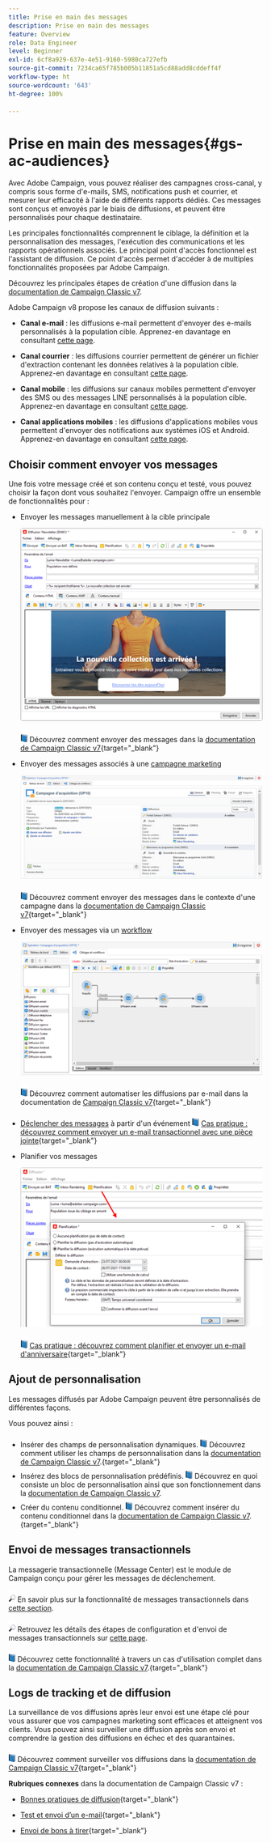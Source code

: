 ```yaml
---
title: Prise en main des messages
description: Prise en main des messages
feature: Overview
role: Data Engineer
level: Beginner
exl-id: 6cf8a929-637e-4e51-9160-5980ca727efb
source-git-commit: 7234ca65f785b005b11851a5cd88add8cddeff4f
workflow-type: ht
source-wordcount: '643'
ht-degree: 100%

---
```


# Prise en main des messages{#gs-ac-audiences}

Avec Adobe Campaign, vous pouvez réaliser des campagnes cross-canal, y compris sous forme d&#39;e-mails, SMS, notifications push et courrier, et mesurer leur efficacité à l&#39;aide de différents rapports dédiés. Ces messages sont conçus et envoyés par le biais de diffusions, et peuvent être personnalisés pour chaque destinataire.

Les principales fonctionnalités comprennent le ciblage, la définition et la personnalisation des messages, l&#39;exécution des communications et les rapports opérationnels associés. Le principal point d&#39;accès fonctionnel est l&#39;assistant de diffusion. Ce point d&#39;accès permet d&#39;accéder à de multiples fonctionnalités proposées par Adobe Campaign.

Découvrez les principales étapes de création d&#39;une diffusion dans la [documentation de Campaign Classic v7](https://experienceleague.adobe.com/docs/campaign-classic/using/sending-messages/key-steps-when-creating-a-delivery/steps-about-delivery-creation-steps.html?lang=fr).

Adobe Campaign v8 propose les canaux de diffusion suivants :

* **Canal e-mail** : les diffusions e-mail permettent d&#39;envoyer des e-mails personnalisés à la population cible. Apprenez-en davantage en consultant [cette page](../send/email.md).

* **Canal courrier** : les diffusions courrier permettent de générer un fichier d&#39;extraction contenant les données relatives à la population cible.  Apprenez-en davantage en consultant [cette page](../send/direct-mail.md).

* **Canal mobile** : les diffusions sur canaux mobiles permettent d&#39;envoyer des SMS ou des messages LINE personnalisés à la population cible.  Apprenez-en davantage en consultant [cette page](../send/sms.md).

* **Canal applications mobiles** : les diffusions d&#39;applications mobiles vous permettent d&#39;envoyer des notifications aux systèmes iOS et Android.  Apprenez-en davantage en consultant [cette page](../send/push.md).

<!--
* **LINE channel**: LINE deliveries let you send messages on LINE, an instant messaging application available on all smartphones. Learn more in [this page](../send/line.md)
-->

## Choisir comment envoyer vos messages

Une fois votre message créé et son contenu conçu et testé, vous pouvez choisir la façon dont vous souhaitez l&#39;envoyer. Campaign offre un ensemble de fonctionnalités pour :

* Envoyer les messages manuellement à la cible principale

   ![](assets/send-email.png)

   ![](../assets/do-not-localize/book.png) Découvrez comment envoyer des messages dans la [documentation de Campaign Classic v7](https://experienceleague.adobe.com/docs/campaign-classic/using/sending-messages/sending-emails/sending-an-email/sending-messages.html?lang=fr){target=&quot;_blank&quot;}

* Envoyer des messages associés à une [campagne marketing](campaigns.md)

   ![](assets/deliveries-in-a-campaign.png)

   ![](../assets/do-not-localize/book.png) Découvrez comment envoyer des messages dans le contexte d&#39;une campagne dans la [documentation de Campaign Classic v7](https://experienceleague.adobe.com/docs/campaign-classic/using/orchestrating-campaigns/orchestrate-campaigns/marketing-campaign-deliveries.html?lang=fr){target=&quot;_blank&quot;}

* Envoyer des messages via un [workflow](../config/workflows.md)

   ![](assets/send-in-a-wf.png)

   ![](../assets/do-not-localize/book.png) Découvrez comment automatiser les diffusions par e-mail dans la documentation de [Campaign Classic v7](https://experienceleague.adobe.com/docs/campaign-classic/using/automating-with-workflows/action-activities/delivery.html?lang=fr){target=&quot;_blank&quot;}

* [Déclencher des messages](../send/transactional.md) à partir d&#39;un événement
   ![](../assets/do-not-localize/book.png) [Cas pratique : découvrez comment envoyer un e-mail transactionnel avec une pièce jointe](https://experienceleague.adobe.com/docs/campaign-classic/using/transactional-messaging/transactional-email-with-attachments.html?lang=fr){target=&quot;_blank&quot;}

* Planifier vos messages

   ![](assets/schedule-send.png)

   ![](../assets/do-not-localize/book.png) [Cas pratique : découvrez comment planifier et envoyer un e-mail d&#39;anniversaire](https://experienceleague.adobe.com/docs/campaign-classic/using/automating-with-workflows/use-cases/deliveries/sending-a-birthday-email.html?lang=fr){target=&quot;_blank&quot;}


## Ajout de personnalisation

Les messages diffusés par Adobe Campaign peuvent être personnalisés de différentes façons.

Vous pouvez ainsi :

* Insérer des champs de personnalisation dynamiques.
   ![](../assets/do-not-localize/book.png) Découvrez comment utiliser les champs de personnalisation dans la [documentation de Campaign Classic v7](https://experienceleague.adobe.com/docs/campaign-classic/using/sending-messages/personalizing-deliveries/personalization-fields.html?lang=fr).{target=&quot;_blank&quot;}
* Insérez des blocs de personnalisation prédéfinis.
   ![](../assets/do-not-localize/book.png) Découvrez en quoi consiste un bloc de personnalisation ainsi que son fonctionnement dans la [documentation de Campaign Classic v7](https://experienceleague.adobe.com/docs/campaign-classic/using/sending-messages/personalizing-deliveries/personalization-blocks.html?lang=fr).
* Créer du contenu conditionnel.
   ![](../assets/do-not-localize/book.png) Découvrez comment insérer du contenu conditionnel dans la [documentation de Campaign Classic v7](https://experienceleague.adobe.com/docs/campaign-classic/using/sending-messages/personalizing-deliveries/conditional-content.html?lang=fr).{target=&quot;_blank&quot;}

## Envoi de messages transactionnels

La messagerie transactionnelle (Message Center) est le module de Campaign conçu pour gérer les messages de déclenchement.

![](../assets/do-not-localize/glass.png) En savoir plus sur la fonctionnalité de messages transactionnels dans [cette section](../dev/architecture.md#transac-msg-archi).

![](../assets/do-not-localize/glass.png) Retrouvez les détails des étapes de configuration et d&#39;envoi de messages transactionnels sur [cette page](../send/transactional.md).

![](../assets/do-not-localize/book.png) Découvrez cette fonctionnalité à travers un cas d&#39;utilisation complet dans la [documentation de Campaign Classic v7](https://experienceleague.adobe.com/docs/campaign-classic/using/transactional-messaging/transactional-email-with-attachments.html?lang=fr).{target=&quot;_blank&quot;}

## Logs de tracking et de diffusion

La surveillance de vos diffusions après leur envoi est une étape clé pour vous assurer que vos campagnes marketing sont efficaces et atteignent vos clients. Vous pouvez ainsi surveiller une diffusion après son envoi et comprendre la gestion des diffusions en échec et des quarantaines.

![](../assets/do-not-localize/book.png) Découvrez comment surveiller vos diffusions dans la [documentation de Campaign Classic v7](https://experienceleague.adobe.com/docs/campaign-classic/using/sending-messages/monitoring-deliveries/about-delivery-monitoring.html?lang=fr#sending-messages){target=&quot;_blank&quot;}


**Rubriques connexes** dans la documentation de Campaign Classic v7 :

* [Bonnes pratiques de diffusion](https://experienceleague.adobe.com/docs/campaign-classic/using/sending-messages/key-steps-when-creating-a-delivery/delivery-bestpractices/delivery-best-practices.html?lang=fr){target=&quot;_blank&quot;}

* [Test et envoi d’un e-mail](https://experienceleague.adobe.com/docs/campaign-classic/using/sending-messages/sending-emails/sending-an-email/sending-messages.html?lang=fr){target=&quot;_blank&quot;}

* [Envoi de bons à tirer](https://experienceleague.adobe.com/docs/campaign-classic/using/sending-messages/key-steps-when-creating-a-delivery/steps-validating-the-delivery.html?lang=fr){target=&quot;_blank&quot;}
